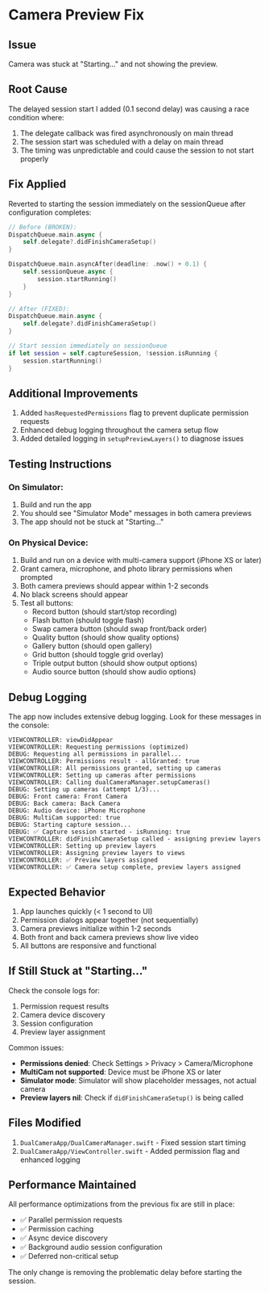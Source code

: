 # Camera Preview Fix

## Issue
Camera was stuck at "Starting..." and not showing the preview.

## Root Cause
The delayed session start I added (0.1 second delay) was causing a race condition where:
1. The delegate callback was fired asynchronously on main thread
2. The session start was scheduled with a delay on main thread
3. The timing was unpredictable and could cause the session to not start properly

## Fix Applied
Reverted to starting the session immediately on the sessionQueue after configuration completes:

```swift
// Before (BROKEN):
DispatchQueue.main.async {
    self.delegate?.didFinishCameraSetup()
}

DispatchQueue.main.asyncAfter(deadline: .now() + 0.1) {
    self.sessionQueue.async {
        session.startRunning()
    }
}

// After (FIXED):
DispatchQueue.main.async {
    self.delegate?.didFinishCameraSetup()
}

// Start session immediately on sessionQueue
if let session = self.captureSession, !session.isRunning {
    session.startRunning()
}
```

## Additional Improvements
1. Added `hasRequestedPermissions` flag to prevent duplicate permission requests
2. Enhanced debug logging throughout the camera setup flow
3. Added detailed logging in `setupPreviewLayers()` to diagnose issues

## Testing Instructions

### On Simulator:
1. Build and run the app
2. You should see "Simulator Mode" messages in both camera previews
3. The app should not be stuck at "Starting..."

### On Physical Device:
1. Build and run on a device with multi-camera support (iPhone XS or later)
2. Grant camera, microphone, and photo library permissions when prompted
3. Both camera previews should appear within 1-2 seconds
4. No black screens should appear
5. Test all buttons:
   - Record button (should start/stop recording)
   - Flash button (should toggle flash)
   - Swap camera button (should swap front/back order)
   - Quality button (should show quality options)
   - Gallery button (should open gallery)
   - Grid button (should toggle grid overlay)
   - Triple output button (should show output options)
   - Audio source button (should show audio options)

## Debug Logging
The app now includes extensive debug logging. Look for these messages in the console:

```
VIEWCONTROLLER: viewDidAppear
VIEWCONTROLLER: Requesting permissions (optimized)
DEBUG: Requesting all permissions in parallel...
VIEWCONTROLLER: Permissions result - allGranted: true
VIEWCONTROLLER: All permissions granted, setting up cameras
VIEWCONTROLLER: Setting up cameras after permissions
VIEWCONTROLLER: Calling dualCameraManager.setupCameras()
DEBUG: Setting up cameras (attempt 1/3)...
DEBUG: Front camera: Front Camera
DEBUG: Back camera: Back Camera
DEBUG: Audio device: iPhone Microphone
DEBUG: MultiCam supported: true
DEBUG: Starting capture session...
DEBUG: ✅ Capture session started - isRunning: true
VIEWCONTROLLER: didFinishCameraSetup called - assigning preview layers
VIEWCONTROLLER: Setting up preview layers
VIEWCONTROLLER: Assigning preview layers to views
VIEWCONTROLLER: ✅ Preview layers assigned
VIEWCONTROLLER: ✅ Camera setup complete, preview layers assigned
```

## Expected Behavior
1. App launches quickly (< 1 second to UI)
2. Permission dialogs appear together (not sequentially)
3. Camera previews initialize within 1-2 seconds
4. Both front and back camera previews show live video
5. All buttons are responsive and functional

## If Still Stuck at "Starting..."

Check the console logs for:
1. Permission request results
2. Camera device discovery
3. Session configuration
4. Preview layer assignment

Common issues:
- **Permissions denied**: Check Settings > Privacy > Camera/Microphone
- **MultiCam not supported**: Device must be iPhone XS or later
- **Simulator mode**: Simulator will show placeholder messages, not actual camera
- **Preview layers nil**: Check if `didFinishCameraSetup()` is being called

## Files Modified
1. `DualCameraApp/DualCameraManager.swift` - Fixed session start timing
2. `DualCameraApp/ViewController.swift` - Added permission flag and enhanced logging

## Performance Maintained
All performance optimizations from the previous fix are still in place:
- ✅ Parallel permission requests
- ✅ Permission caching
- ✅ Async device discovery
- ✅ Background audio session configuration
- ✅ Deferred non-critical setup

The only change is removing the problematic delay before starting the session.

